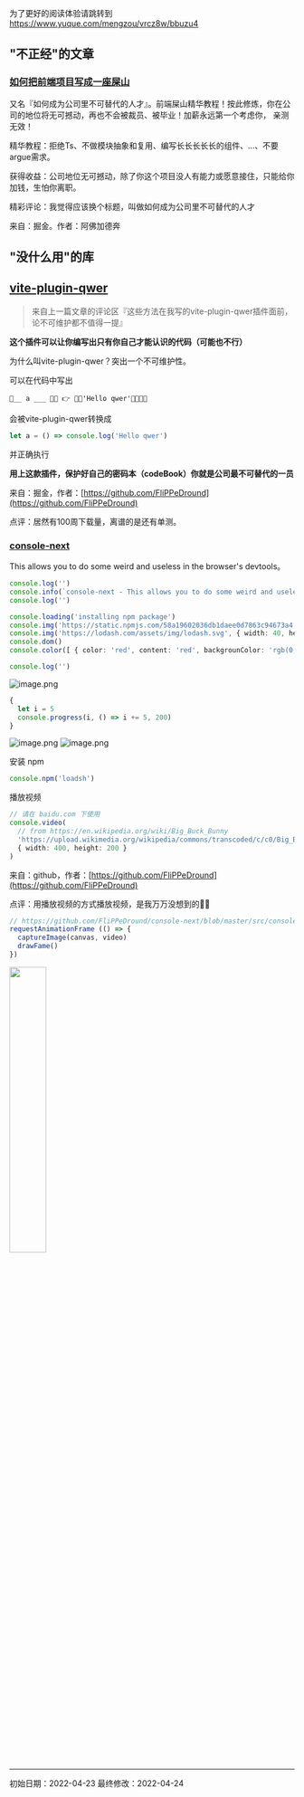 为了更好的阅读体验请跳转到 https://www.yuque.com/mengzou/vrcz8w/bbuzu4

## "不正经"的文章

### [如何把前端项目写成一座屎山](https://juejin.cn/post/7086735198942920712)

又名『如何成为公司里不可替代的人才』。前端屎山精华教程！按此修炼，你在公司的地位将无可撼动，再也不会被裁员、被毕业！加薪永远第一个考虑你， 亲测无效！

精华教程：拒绝Ts、不做模块抽象和复用、编写长长长长长的组件、...、不要argue需求。

获得收益：公司地位无可撼动，除了你这个项目没人有能力或愿意接住，只能给你加钱，生怕你离职。

精彩评论：我觉得应该换个标题，叫做如何成为公司里不可替代的人才

来自：掘金。作者：阿佛加德奔

## "没什么用"的库

## [vite-plugin-qwer](https://www.npmjs.com/package/vite-plugin-qwer)

> 来自上一篇文章的评论区『这些方法在我写的vite-plugin-qwer插件面前，论不可维护都不值得一提』

**这个插件可以让你编写出只有你自己才能认识的代码（可能也不行）**

为什么叫vite-plugin-qwer？突出一个不可维护性。

可以在代码中写出

```
🍎__ a ___ 🍎🍏 👉 📝🍎'Hello qwer'🍏🍏🍎🍏
```

会被vite-plugin-qwer转换成

```typescript
let a = () => console.log('Hello qwer')
```

并正确执行

**用上这款插件，保护好自己的密码本（codeBook）你就是公司最不可替代的一员**

来自：掘金，作者：[https://github.com/FliPPeDround](https://github.com/FliPPeDround)

点评：居然有100周下载量，离谱的是还有单测。

### [console-next](https://github.com/FliPPeDround/console-next)

This allows you to do some weird and useless in the browser's devtools。

```typescript
console.log('')
console.info(`console-next - This allows you to do some weird and useless in the browser's devtools`)
console.log('')

console.loading('installing npm package')
console.img('https://static.npmjs.com/58a19602036db1daee0d7863c94673a4.png', { width: 40, height: 40 })
console.img('https://lodash.com/assets/img/lodash.svg', { width: 40, height: 40 })
console.dom()
console.color([ { color: 'red', content: 'red', backgrounColor: 'rgb(0, 255, 0)' }, { color: 'rgb(0, 255, 0)', content: 'green' }, { color: '#000FFF', content: 'blue' } ])

console.log('')
```

![image.png](https://cdn.nlark.com/yuque/0/2022/png/730050/1650728181463-0a073752-aaaa-429b-ba1a-d63f6836f834.png#clientId=ue6a656af-d181-4&crop=0&crop=0&crop=1&crop=1&from=paste&height=190&id=u3f4ac55f&margin=%5Bobject%20Object%5D&name=image.png&originHeight=380&originWidth=1268&originalType=binary&ratio=1&rotation=0&showTitle=false&size=76938&status=done&style=shadow&taskId=u7c656d9a-8f1b-4e59-a10f-44ee2facd9e&title=&width=634)

```typescript
{
  let i = 5
  console.progress(i, () => i += 5, 200)
}
```

![image.png](https://cdn.nlark.com/yuque/0/2022/png/730050/1650726962077-f15e8c07-5041-4999-a314-1a364577536d.png#clientId=ue6a656af-d181-4&crop=0&crop=0&crop=1&crop=1&from=paste&height=66&id=u257df8df&margin=%5Bobject%20Object%5D&name=image.png&originHeight=132&originWidth=726&originalType=binary&ratio=1&rotation=0&showTitle=false&size=30056&status=done&style=shadow&taskId=u21a36365-3716-45aa-b012-7ca986301f7&title=&width=363)
![image.png](https://cdn.nlark.com/yuque/0/2022/png/730050/1650728128500-b1c60f09-8209-4bdb-be39-f2aa02140d8e.png#clientId=ue6a656af-d181-4&crop=0&crop=0&crop=1&crop=1&from=paste&height=71&id=ud821d542&margin=%5Bobject%20Object%5D&name=image.png&originHeight=142&originWidth=720&originalType=binary&ratio=1&rotation=0&showTitle=false&size=33001&status=done&style=shadow&taskId=u48285a75-f539-4f4b-b90d-3d54b73ae58&title=&width=360)

安装 npm

```typescript
console.npm('loadsh')
```

播放视频

```typescript
// 请在 baidu.com 下使用
console.video(
  // from https://en.wikipedia.org/wiki/Big_Buck_Bunny
  'https://upload.wikimedia.org/wikipedia/commons/transcoded/c/c0/Big_Buck_Bunny_4K.webm/Big_Buck_Bunny_4K.webm.480p.vp9.webm',
  { width: 400, height: 200 }
)
```

来自：github，作者：[https://github.com/FliPPeDround](https://github.com/FliPPeDround)

点评：用播放视频的方式播放视频，是我万万没想到的👍🏻

```typescript
// https://github.com/FliPPeDround/console-next/blob/master/src/console.video.ts#L38
requestAnimationFrame (() => {
  captureImage(canvas, video)
  drawFame()
})
```

<img width="36%" align="center" src="https://cdn.nlark.com/yuque/0/2022/png/730050/1650729342705-5e8d6106-08b9-47b9-82e9-cc8e35b4da62.png?x-oss-process=image/format,png#clientId=u66c22c8b-8ce9-4&crop=0&crop=0&crop=1&crop=1&from=paste&height=453&id=u59eab4f5&margin=%5Bobject%20Object%5D&name=image.png&originHeight=1280&originWidth=720&originalType=binary&ratio=1&rotation=0&showTitle=false&size=2769270&status=done&style=shadow&taskId=u04d76285-225e-4a86-b48d-fa7326988ea&title=&width=255" />

---

初始日期：2022-04-23
最终修改：2022-04-24
